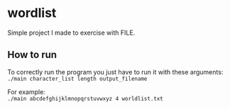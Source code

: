 # wordlist
Simple project I made to exercise with FILE.

## How to run
To correctly run the program you just have to run it with these arguments: \
`./main character_list length output_filename`

For example: \
`./main abcdefghijklmnopqrstuvwxyz 4 worldlist.txt`
